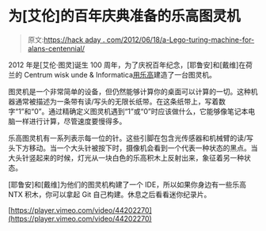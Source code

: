# 为[艾伦]的百年庆典准备的乐高图灵机

> 原文:[https://hack aday . com/2012/06/18/a-Lego-turing-machine-for-alans-centennial/](https://hackaday.com/2012/06/18/a-lego-turing-machine-for-alans-centennial/)

2012 年是[艾伦·图灵]诞生 100 周年，为了庆祝百年纪念，[耶鲁安]和[戴维]在荷兰的 Centrum wisk unde & Informatica[用乐高](http://www.legoturingmachine.org)建造了一台图灵机。

图灵机是一个非常简单的设备，但仍然能够计算你的桌面可以计算的一切。这种机器通常被描述为一条带有读/写头的无限长纸带。在这条纸带上，写着数字“1”和“0”。通过精确定义图灵机遇到“1”或“0”时应该做什么，它能够像笔记本电脑一样进行计算，尽管速度要慢得多。

乐高图灵机有一系列表示每一位的针。这些引脚在包含光传感器和机械臂的读/写头下方移动。当一个大头针被按下时，摄像机会看到一个代表一种状态的黑点。当大头针竖起来的时候，灯光从一块白色的乐高积木上反射出来，象征着另一种状态。

[耶鲁安]和[戴维]为他们的图灵机构建了一个 IDE，所以如果你身边有一些乐高 NTX 积木，你可以拿起 Git 自己构建。休息之后看看迷你纪录片。

[https://player.vimeo.com/video/44202270](https://player.vimeo.com/video/44202270)